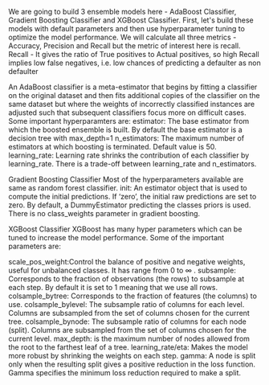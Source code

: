 We are going to build 3 ensemble models here - AdaBoost Classifier, Gradient Boosting Classifier and XGBoost Classifier.
First, let's build these models with default parameters and then use hyperparameter tuning to optimize the model performance.
We will calculate all three metrics - Accuracy, Precision and Recall but the metric of interest here is recall.
Recall - It gives the ratio of True positives to Actual positives, so high Recall implies low false negatives, i.e. low chances of predicting a defaulter as non defaulter

An AdaBoost classifier is a meta-estimator that begins by fitting a classifier on the original dataset and then fits additional copies of the classifier on the same dataset but where the weights of incorrectly classified instances are adjusted such that subsequent classifiers focus more on difficult cases.
Some important hyperparamters are:
estimator: The base estimator from which the boosted ensemble is built. By default the base estimator is a decision tree with max_depth=1
n_estimators: The maximum number of estimators at which boosting is terminated. Default value is 50.
learning_rate: Learning rate shrinks the contribution of each classifier by learning_rate. There is a trade-off between learning_rate and n_estimators.

Gradient Boosting Classifier
Most of the hyperparameters available are same as random forest classifier.
init: An estimator object that is used to compute the initial predictions. If ‘zero’, the initial raw predictions are set to zero. By default, a DummyEstimator predicting the classes priors is used.
There is no class_weights parameter in gradient boosting.

XGBoost Classifier
XGBoost has many hyper parameters which can be tuned to increase the model performance. Some of the important parameters are:

scale_pos_weight:Control the balance of positive and negative weights, useful for unbalanced classes. It has range from 0 to  ∞ .
subsample: Corresponds to the fraction of observations (the rows) to subsample at each step. By default it is set to 1 meaning that we use all rows.
colsample_bytree: Corresponds to the fraction of features (the columns) to use.
colsample_bylevel: The subsample ratio of columns for each level. Columns are subsampled from the set of columns chosen for the current tree.
colsample_bynode: The subsample ratio of columns for each node (split). Columns are subsampled from the set of columns chosen for the current level.
max_depth: is the maximum number of nodes allowed from the root to the farthest leaf of a tree.
learning_rate/eta: Makes the model more robust by shrinking the weights on each step.
gamma: A node is split only when the resulting split gives a positive reduction in the loss function. Gamma specifies the minimum loss reduction required to make a split.
